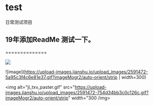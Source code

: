 # test
日常测试项目

19年添加ReadMe 测试一下。
-----------
==============

<a><img src="http://dump.thecybershadow.net/6c736bfd11ded8cdc5e2bda009a6694a/colortext.svg"/></a>

![image](https://upload-images.jianshu.io/upload_images/2591472-5a95c3f4c6e81e37.gif?imageMogr2/auto-orient/strip | width=300)

<img alt="jl_txv_paster.gif" src="https://upload-images.jianshu.io/upload_images/2591472-754d34bb3c0c126c.gif?imageMogr2/auto-orient/strip" width="300 /img>
<br />